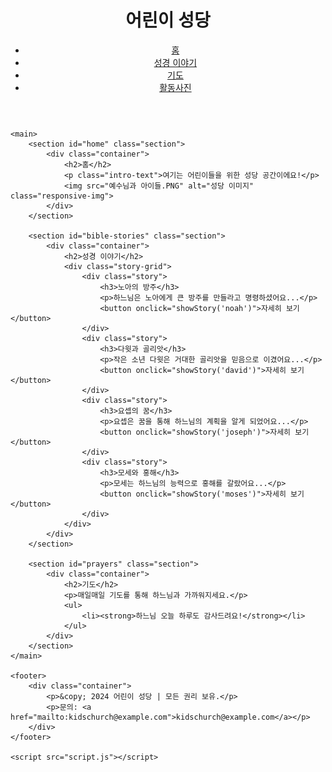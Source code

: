 <!DOCTYPE html>
<html lang="ko">
<head>
    <meta charset="UTF-8">
    <meta name="viewport" content="width=device-width, initial-scale=1.0">
    <title>어린이 성당</title>
    <link rel="stylesheet" href="styles.css">
    <link href="https://fonts.googleapis.com/css2?family=Gamja+Flower&display=swap" rel="stylesheet">
</head>
<body>
    <header>
        <div class="container">
            <h1>어린이 성당</h1>
            <nav>
                <ul>
                    <li><a href="#home">홈</a></li>
                    <li><a href="#bible-stories">성경 이야기</a></li>
                    <li><a href="#prayers">기도</a></li>
                    <li><a href="활동사진.html" target="_blank">활동사진</a></li>
                </ul>
            </nav>
        </div>
    </header>

    <main>
        <section id="home" class="section">
            <div class="container">
                <h2>홈</h2>
                <p class="intro-text">여기는 어린이들을 위한 성당 공간이에요!</p>
                <img src="예수님과 아이들.PNG" alt="성당 이미지" class="responsive-img">
            </div>
        </section>

        <section id="bible-stories" class="section">
            <div class="container">
                <h2>성경 이야기</h2>
                <div class="story-grid">
                    <div class="story">
                        <h3>노아의 방주</h3>
                        <p>하느님은 노아에게 큰 방주를 만들라고 명령하셨어요...</p>
                        <button onclick="showStory('noah')">자세히 보기</button>
                    </div>
                    <div class="story">
                        <h3>다윗과 골리앗</h3>
                        <p>작은 소년 다윗은 거대한 골리앗을 믿음으로 이겼어요...</p>
                        <button onclick="showStory('david')">자세히 보기</button>
                    </div>
                    <div class="story">
                        <h3>요셉의 꿈</h3>
                        <p>요셉은 꿈을 통해 하느님의 계획을 알게 되었어요...</p>
                        <button onclick="showStory('joseph')">자세히 보기</button>
                    </div>
                    <div class="story">
                        <h3>모세와 홍해</h3>
                        <p>모세는 하느님의 능력으로 홍해를 갈랐어요...</p>
                        <button onclick="showStory('moses')">자세히 보기</button>
                    </div>
                </div>
            </div>
        </section>

        <section id="prayers" class="section">
            <div class="container">
                <h2>기도</h2>
                <p>매일매일 기도를 통해 하느님과 가까워지세요.</p>
                <ul>
                    <li><strong>하느님 오늘 하루도 감사드려요!</strong></li>
                </ul>
            </div>
        </section>
    </main>

    <footer>
        <div class="container">
            <p>&copy; 2024 어린이 성당 | 모든 권리 보유.</p>
            <p>문의: <a href="mailto:kidschurch@example.com">kidschurch@example.com</a></p>
        </div>
    </footer>

    <script src="script.js"></script>
</body>
</html>
